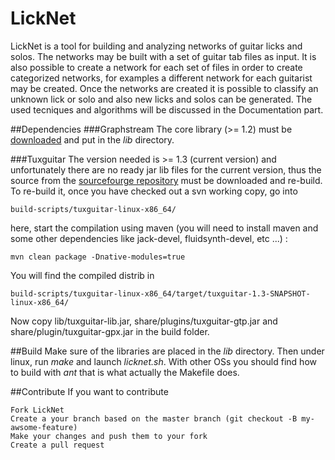 LickNet
=======

LickNet is a tool for building and analyzing networks of guitar licks and solos. The networks may be built with a set of guitar tab files as input. It is also possible to create a network for each set of files in order to create categorized networks, for examples a different network for each guitarist may be created. Once the networks are created it is possible to classify an unknown lick or solo and also new licks and solos can be generated. The used tecniques and algorithms will be discussed in the Documentation part.

##Dependencies
###Graphstream 
The core library (>= 1.2) must be [downloaded](http://graphstream-project.org/download/) and put in the *lib* directory. 

###Tuxguitar
The version needed is >= 1.3 (current version) and unfortunately there are no ready jar lib files for the current version, thus the source from the [sourcefourge repository](http://sourceforge.net/projects/tuxguitar/) must be downloaded and re-build. To re-build it, once you have checked out a svn working copy, go into
```
build-scripts/tuxguitar-linux-x86_64/
```
here, start the compilation using maven (you will need to install maven and some other dependencies like jack-devel, fluidsynth-devel, etc ...) :
```
mvn clean package -Dnative-modules=true
```
You will find the compiled distrib in
```
build-scripts/tuxguitar-linux-x86_64/target/tuxguitar-1.3-SNAPSHOT-linux-x86_64/ 
```
Now copy lib/tuxguitar-lib.jar, share/plugins/tuxguitar-gtp.jar and share/plugin/tuxguitar-gpx.jar in the build folder.

##Build
Make sure of the libraries are placed in the *lib* directory.
Then under linux, run *make* and launch *licknet.sh*.
With other OSs you should find how to build with *ant* that is what actually the Makefile does.

##Contribute
If you want to contribute 

    Fork LickNet
    Create a your branch based on the master branch (git checkout -B my-awsome-feature)
    Make your changes and push them to your fork
    Create a pull request
